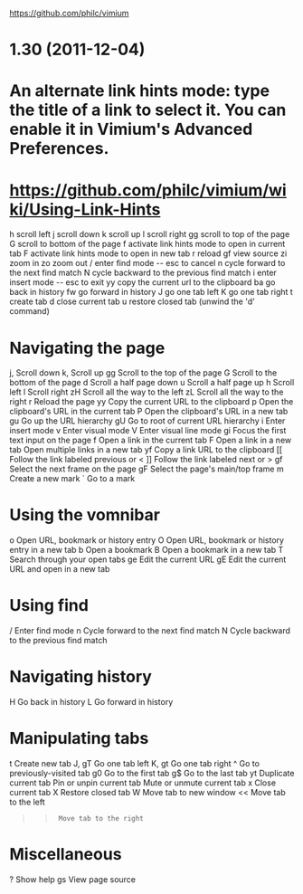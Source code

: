 
https://github.com/philc/vimium
# 1.30 (2011-12-04)
# An alternate link hints mode: type the title of a link to select it. You can enable it in Vimium's Advanced Preferences.
# https://github.com/philc/vimium/wiki/Using-Link-Hints
h       scroll left
j       scroll down
k       scroll up
l       scroll right
gg      scroll to top of the page
G       scroll to bottom of the page
f       activate link hints mode to open in current tab
F       activate link hints mode to open in new tab
r       reload
gf      view source
zi      zoom in
zo      zoom out
/       enter find mode -- esc to cancel
n       cycle forward to the next find match
N       cycle backward to the previous find match
i       enter insert mode -- esc to exit
yy      copy the current url to the clipboard
ba      go back in history
fw      go forward in history
J       go one tab left
K       go one tab right
t       create tab
d       close current tab
u       restore closed tab (unwind the 'd' command)



# Navigating the page
j, <c-e>		Scroll down
k, <c-y>		Scroll up
gg		Scroll to the top of the page
G		Scroll to the bottom of the page
d		Scroll a half page down
u		Scroll a half page up
h		Scroll left
l		Scroll right
zH		Scroll all the way to the left
zL		Scroll all the way to the right
r		Reload the page
yy		Copy the current URL to the clipboard
p		Open the clipboard's URL in the current tab
P		Open the clipboard's URL in a new tab
gu		Go up the URL hierarchy
gU		Go to root of current URL hierarchy
i		Enter insert mode
v		Enter visual mode
V		Enter visual line mode
gi		Focus the first text input on the page
f		Open a link in the current tab
F		Open a link in a new tab
<a-f>		Open multiple links in a new tab
yf		Copy a link URL to the clipboard
[[		Follow the link labeled previous or <
]]		Follow the link labeled next or >
gf		Select the next frame on the page
gF		Select the page's main/top frame
m		Create a new mark
`		Go to a mark
# Using the vomnibar
o		Open URL, bookmark or history entry
O		Open URL, bookmark or history entry in a new tab
b		Open a bookmark
B		Open a bookmark in a new tab
T		Search through your open tabs
ge		Edit the current URL
gE		Edit the current URL and open in a new tab
# Using find
/		Enter find mode
n		Cycle forward to the next find match
N		Cycle backward to the previous find match
# Navigating history
H		Go back in history
L		Go forward in history
# Manipulating tabs
t		Create new tab
J, gT		Go one tab left
K, gt		Go one tab right
^		Go to previously-visited tab
g0		Go to the first tab
g$		Go to the last tab
yt		Duplicate current tab
<a-p>		Pin or unpin current tab
<a-m>		Mute or unmute current tab
x		Close current tab
X		Restore closed tab
W		Move tab to new window
<<		Move tab to the left
>>		Move tab to the right
# Miscellaneous
?		Show help
gs		View page source
